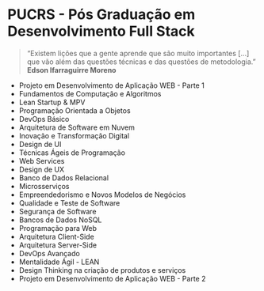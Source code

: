 # PUCRS - Pós Graduação em Desenvolvimento Full Stack

> “Existem lições que a gente aprende que são muito importantes [...]  
> que vão além das questões técnicas e das questões de metodologia.”  
> **Edson Ifarraguirre Moreno**

- Projeto em Desenvolvimento de Aplicação WEB - Parte 1
- Fundamentos de Computação e Algoritmos
- Lean Startup & MPV
- Programação Orientada a Objetos
- DevOps Básico
- Arquitetura de Software em Nuvem
- Inovação e Transformação Digital
- Design de UI
- Técnicas Ágeis de Programação
- Web Services
- Design de UX
- Banco de Dados Relacional
- Microsserviços
- Empreendedorismo e Novos Modelos de Negócios
- Qualidade e Teste de Software
- Segurança de Software
- Bancos de Dados NoSQL
- Programação para Web
- Arquitetura Client-Side
- Arquitetura Server-Side
- DevOps Avançado
- Mentalidade Ágil - LEAN
- Design Thinking na criação de produtos e serviços
- Projeto em Desenvolvimento de Aplicação WEB - Parte 2
